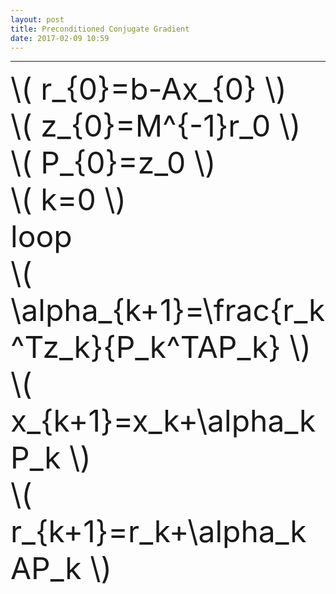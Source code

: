 ```yaml
---
layout: post
title: Preconditioned Conjugate Gradient
date: 2017-02-09 10:59
---
```


----------------
<div>
<font size='15'>
\( r_{0}=b-Ax_{0} \) <br/>
\( z_{0}=M^{-1}r_0 \) <br/>
\( P_{0}=z_0 \)<br/>
\( k=0 \)<br/>
loop <br/>
\( \alpha_{k+1}=\frac{r_k^Tz_k}{P_k^TAP_k} \)<br/>
\( x_{k+1}=x_k+\alpha_kP_k \)<br/>
\( r_{k+1}=r_k+\alpha_kAP_k \)<br/>
</font>
</div>

